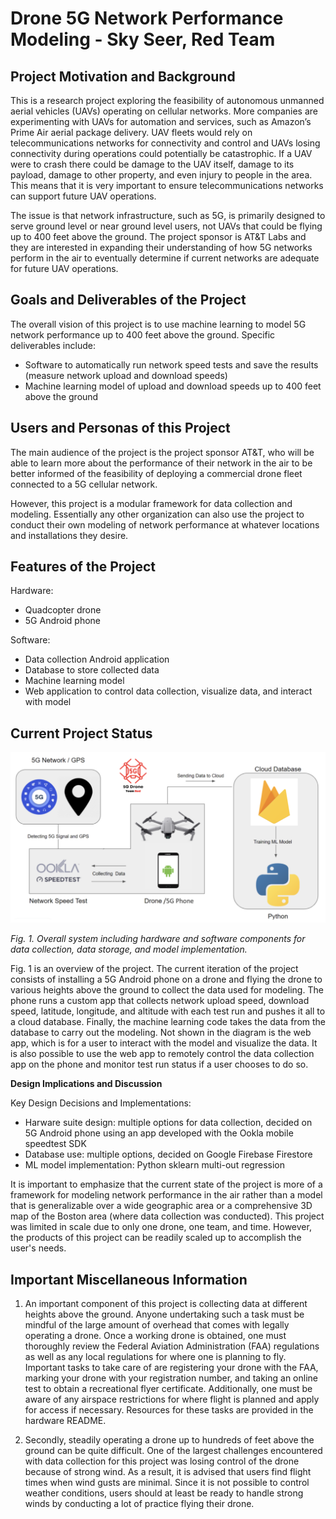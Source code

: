 # Drone 5G Network Performance Modeling  - Sky Seer, Red Team

## Project Motivation and Background

This is a research project exploring the feasibility of autonomous unmanned aerial vehicles (UAVs) operating on cellular networks. More companies are experimenting with UAVs for automation and services, such as Amazon’s Prime Air aerial package delivery. UAV fleets would rely on telecommunications networks for connectivity and control and UAVs losing connectivity during operations could potentially be catastrophic. If a UAV were to crash there could be damage to the UAV itself, damage to its payload, damage to other property, and even injury to people in the area. This means that it is very important to ensure telecommunications networks can support future UAV operations. 

The issue is that network infrastructure, such as 5G, is primarily designed to serve ground level or near ground level users, not UAVs that could be flying up to 400 feet above the ground. The project sponsor is AT&T Labs and they are interested in expanding their understanding of how 5G networks perform in the air to eventually determine if current networks are adequate for future UAV operations.


## Goals and Deliverables of the Project

The overall vision of this project is to use machine learning to model 5G network performance up to 400 feet above the ground. Specific deliverables include:

  - Software to automatically run network speed tests and save the results (measure network upload and download speeds)
  - Machine learning model of upload and download speeds up to 400 feet above the ground

## Users and Personas of this Project

The main audience of the project is the project sponsor AT&T, who will be able to learn more about the performance of their network in the air to be better informed of the feasibility of deploying a commercial drone fleet connected to a 5G cellular network.

However, this project is a modular framework for data collection and modeling. Essentially any other organization can also use the project to conduct their own modeling of network performance at whatever locations and installations they desire.

## Features of the Project

  Hardware:
  
  - Quadcopter drone 
  - 5G Android phone
  
  Software:
  
  - Data collection Android application
  - Database to store collected data
  - Machine learning model
  - Web application to control data collection, visualize data, and interact with model
 
## Current Project Status

![Image](system_diagram.png)

*Fig. 1. Overall system including hardware and software components for data collection, data storage, and model implementation.*

Fig. 1 is an overview of the project. The current iteration of the project consists of installing a 5G Android phone on a drone and flying the drone to various heights above the ground to collect the data used for modeling. The phone runs a custom app that collects network upload speed, download speed, latitude, longitude, and altitude with each test run and pushes it all to a cloud database. Finally, the machine learning code takes the data from the database to carry out the modeling. Not shown in the diagram is the web app, which is for a user to interact with the model and visualize the data. It is also possible to use the web app to remotely control the data collection app on the phone and monitor test run status if a user chooses to do so.


**Design Implications and Discussion**

Key Design Decisions and Implementations:

  - Harware suite design: multiple options for data collection, decided on 5G Android phone using an app developed with the Ookla mobile speedtest SDK
  - Database use: multiple options, decided on Google Firebase Firestore
  - ML model implementation: Python sklearn multi-out regression

It is important to emphasize that the current state of the project is more of a framework for modeling network performance in the air rather than a model that is generalizable over a wide geographic area or a comprehensive 3D map of the Boston area (where data collection was conducted). This project was limited in scale due to only one drone, one team, and time. However, the products of this project can be readily scaled up to accomplish the user's needs.

## Important Miscellaneous Information

1. An important component of this project is collecting data at different heights above the ground. Anyone undertaking such a task must be mindful of the large amount of overhead that comes with legally operating a drone. Once a working drone is obtained, one must thoroughly review the Federal Aviation Administration (FAA) regulations as well as any local regulations for where one is planning to fly. Important tasks to take care of are registering your drone with the FAA, marking your drone with your registration number, and taking an online test to obtain a recreational flyer certificate. Additionally, one must be aware of any airspace restrictions for where flight is planned and apply for access if necessary. Resources for these tasks are provided in the hardware README.

2. Secondly, steadily operating a drone up to hundreds of feet above the ground can be quite difficult. One of the largest challenges encountered with data collection for this project was losing control of the drone because of strong wind. As a result, it is advised that users find flight times when wind gusts are minimal. Since it is not possible to control weather conditions, users should at least be ready to handle strong winds by conducting a lot of practice flying their drone.
